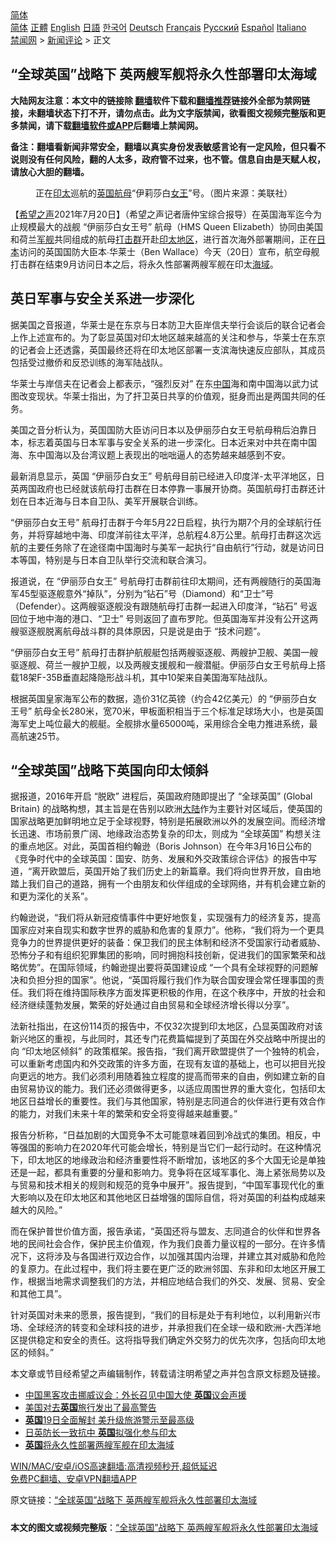  <!-- 面包屑导航 --> <div class="breadcrumb"><!-- GTranslate: https://gtranslate.io/ -->  <div class="switcher notranslate">  <div class="selected">  <a href="#" onclick="return false;"> 简体</a>  </div>  <div class="option">  <a href="https://www.bannedbook.org" onclick="doGTranslate('zh-CN|zh-CN');jQuery('div.switcher div.selected a').html(jQuery(this).html());return false;" title="简体中文" class="nturl selected"> 简体</a>  <a href="https://www.bannedbook.org/zh-tw/" onclick="doGTranslate('zh-CN|zh-TW');jQuery('div.switcher div.selected a').html(jQuery(this).html());return false;" title="繁體中文" class="nturl"> 正體</a>  <a href="https://www.bannedbook.org/en/" onclick="doGTranslate('zh-CN|en');jQuery('div.switcher div.selected a').html(jQuery(this).html());return false;" title="English" class="nturl"> English</a>  <a href="https://www.bannedbook.org/ja/" onclick="doGTranslate('zh-CN|ja');jQuery('div.switcher div.selected a').html(jQuery(this).html());return false;" title="日本語" class="nturl"> 日語</a>  <a href="https://www.bannedbook.org/ko/" onclick="doGTranslate('zh-CN|ko');jQuery('div.switcher div.selected a').html(jQuery(this).html());return false;" title="한국어" class="nturl"> 한국어</a>  <a href="https://www.bannedbook.org/de/" onclick="doGTranslate('zh-CN|de');jQuery('div.switcher div.selected a').html(jQuery(this).html());return false;" title="Deutsch" class="nturl"> Deutsch</a>  <a href="https://www.bannedbook.org/fr/" onclick="doGTranslate('zh-CN|fr');jQuery('div.switcher div.selected a').html(jQuery(this).html());return false;" title="Français" class="nturl"> Français</a>  <a href="https://www.bannedbook.org/ru/" onclick="doGTranslate('zh-CN|ru');jQuery('div.switcher div.selected a').html(jQuery(this).html());return false;" title="Русский" class="nturl"> Русский</a>  <a href="https://www.bannedbook.org/es/" onclick="doGTranslate('zh-CN|es');jQuery('div.switcher div.selected a').html(jQuery(this).html());return false;" title="Español" class="nturl"> Español</a>  <a href="https://www.bannedbook.org/it/" onclick="doGTranslate('zh-CN|it');jQuery('div.switcher div.selected a').html(jQuery(this).html());return false;" title="Italiano" class="nturl"> Italiano</a>  </div>  </div>      <div class='breadcrumb-sub'><!-- Breadcrumb NavXT 6.3.0 --> <a href="https://www.bannedbook.org/" class="home">禁闻网</a> &gt; <a href="https://www.bannedbook.org/bnews/comments/" class="category">新闻评论</a> &gt; 正文</div></div><h2>“全球英国”战略下 英两艘军舰将永久性部署印太海域</h2> <p class="notice"><b>大陆网友注意：本文中的链接除 <a href="https://github.com/bannedbook/fanqiang" >翻墙</a>软件下载和<a href="https://github.com/killgcd/justmysocks/blob/master/README.md">翻墙推荐</a>链接外全部为禁网链接，未翻墙状态下打不开，请勿点击。此为文字版禁闻，欲看图文视频完整版和更多禁闻，请下载<a href="https://github.com/bannedbook/fanqiang">翻墙软件或APP</a>后翻墙上禁闻网。</p><p>备注：翻墙看新闻非常安全，翻墙以真实身份发表敏感言论有一定风险，但只看不说则没有任何风险，翻的人太多，政府管不过来，也不管。信息自由是天赋人权，请放心大胆的翻墙。</b></p>  <div class="entry"> <figure> <p><figcaption>正在<a href="https://www.bannedbook.org/bnews/tag/%E5%8D%B0%E5%A4%AA/" class="st_tag internal_tag" rel="tag" title="标签 印太 下的日志">印太</a>巡航的<a href="https://www.bannedbook.org/bnews/tag/%e8%8b%b1%e5%9b%bd/" class="st_tag internal_tag" rel="tag" title="标签 英国 下的日志">英国</a><a href="https://www.bannedbook.org/bnews/tag/%e8%88%aa%e6%af%8d/" class="st_tag internal_tag" rel="tag" title="标签 航母 下的日志">航母</a>“伊莉莎白<a href="https://www.bannedbook.org/bnews/tag/%e5%a5%b3%e7%8e%8b/" class="st_tag internal_tag" rel="tag" title="标签 女王 下的日志">女王</a>”号。（图片来源：美联社）</figcaption></figure> <p>【<span class='wp_keywordlink_affiliate'><a href="https://www.soundofhope.org" title="希望之声" target="_blank">希望之声</a></span>2021年7月20日】（希望之声记者唐仲宝综合报导）在英国海军迄今为止规模最大的战舰 “伊丽莎白女王号” 航母（HMS Queen Elizabeth）协同由美国和荷兰<a href="https://www.bannedbook.org/bnews/tag/%E5%86%9B%E8%88%B0/" class="st_tag internal_tag" rel="tag" title="标签 军舰 下的日志">军舰</a>共同组成的航母<a href="https://www.bannedbook.org/bnews/tag/%E6%89%93%E5%87%BB%E7%BE%A4/" class="st_tag internal_tag" rel="tag" title="标签 打击群 下的日志">打击群</a>开赴<a href="https://www.bannedbook.org/bnews/tag/%e5%8d%b0%e5%a4%aa%e5%9c%b0%e5%8c%ba/" class="st_tag internal_tag" rel="tag" title="标签 印太地区 下的日志">印太地区</a>，进行首次海外部署期间，正在<a href="https://www.bannedbook.org/bnews/tag/%e6%97%a5%e6%9c%ac/" class="st_tag internal_tag" rel="tag" title="标签 日本 下的日志">日本</a>访问的英国国防大臣本∙华莱士（Ben Wallace）今天（20日）宣布，航空母舰打击群在结束9月访问日本之后，将永久性部署两艘军舰在印太<a href="https://www.bannedbook.org/bnews/tag/%E6%B5%B7%E5%9F%9F/" class="st_tag internal_tag" rel="tag" title="标签 海域 下的日志">海域</a>。</p> <h2><strong>英日军事与安全关系进一步深化</strong></h2> <p>据美国之音报道，华莱士是在东京与日本防卫大臣岸信夫举行会谈后的联合记者会上作上述宣布的。为了彰显英国对印太地区越来越高的关注和参与，华莱士在东京的记者会上还透露，英国最终还将在印太地区部署一支滨海快速反应部队，其成员包括受过撤侨和反恐训练的海军陆战队。</p> <p>华莱士与岸信夫在记者会上都表示，“强烈反对” 在东<span class='wp_keywordlink_affiliate'><a href="https://www.bannedbook.org/" title="中国" target="_blank">中国</a></span>海和南中国海以武力试图改变现状。华莱士指出，为了扞卫英日共享的价值观，挺身而出是两国共同的任务。</p> <p>美国之音分析认为，英国国防大臣访问日本以及伊丽莎白女王号航母稍后泊靠日本，标志着英国与日本军事与安全关系的进一步深化。日本近来对中共在南中国海、东中国海以及台湾议题上表现出的咄咄逼人的态势越来越感到不安。</p>  <p>最新消息显示，英国 “伊丽莎白女王” 号航母目前已经进入印度洋-太平洋地区，日英两国政府也已经就该航母打击群在日本停靠一事展开协商。英国航母打击群还计划在日本近海与日本自卫队、美军开展联合训练。</p> <p>“伊丽莎白女王号” 航母打击群于今年5月22日启程，执行为期7个月的全球航行任务，并将穿越地中海、印度洋前往太平洋，总航程4.8万公里。航母打击群这次远航的主要任务除了在途径南中国海时与美军一起执行“自由航行”行动，就是访问日本等国，特别是与日本自卫队举行交流和联合演习。</p> <p>报道说，在 “伊丽莎白女王” 号航母打击群前往印太期间，还有两艘随行的英国海军45型驱逐舰意外“掉队”，分别为“钻石”号（Diamond）和“卫士”号（Defender）。这两艘驱逐舰没有跟随航母打击群一起进入印度洋，“钻石” 号返回位于地中海的港口、“卫士” 号则返回了直布罗陀。但英国海军并没有公开这两艘驱逐舰脱离航母战斗群的具体原因，只是说是由于 “技术问题”。</p> <p>“伊丽莎白女王号” 航母打击群护航舰艇包括两艘驱逐舰、两艘护卫舰、美国一艘驱逐舰、荷兰一艘护卫舰，以及两艘支援舰和一艘潜艇。伊丽莎白女王号航母上搭载18架F-35B垂直起降隐形战斗机，其中10架来自美国海军陆战队。</p>  <p>根据英国皇家海军公布的数据，造价31亿英镑（约合42亿美元）的 “伊丽莎白女王号” 航母全长280米，宽70米，甲板面积相当于三个标准足球场大小，也是英国海军史上吨位最大的舰艇。全舰排水量65000吨，采用综合全电力推进系统，最高航速25节。</p> <h2><strong>“全球英国”战略下英国向印太倾斜</strong></h2> <p>据报道，2016年开启 “脱欧” 进程后，英国政府随即提出了 “全球英国” (Global Britain) 的战略构想，其主旨是在告别以欧洲<span class='wp_keywordlink_affiliate'><a href="https://www.bannedbook.org/" title="大陆" target="_blank">大陆</a></span>作为主要针对区域后，使英国的国家战略更加鲜明地立足于全球视野，特别是拓展欧洲以外的发展空间。而经济增长迅速、市场前景广阔、地缘政治态势复杂的印太，则成为 “全球英国” 构想关注的重点地区。对此，英国首相约翰逊（Boris Johnson）在今年3月16日公布的《竞争时代中的全球英国：国安、防务、发展和外交政策综合评估》的报告中写道，“离开欧盟后，英国开始了我们历史上的新篇章。我们将向世界开放，自由地踏上我们自己的道路，拥有一个由朋友和伙伴组成的全球网络，并有机会建立新的和更为深化的关系”。</p> <p>约翰逊说，“我们将从新冠疫情事件中更好地恢复，实现强有力的经济复苏，提高国家应对来自现实和数字世界的威胁和危害的复原力”。他称，“我们将为一个更具竞争力的世界提供更好的装备：保卫我们的民主体制和经济不受国家行动者威胁、恐怖分子和有组织犯罪集团的影响，同时拥抱科技创新，促进我们的国家繁荣和战略优势”。在国际领域，约翰逊提出要将英国建设成 “一个具有全球视野的问题解决和负担分担的国家”。他说，“英国将履行我们作为联合国安理会常任理事国的责任。我们将在维持国际秩序方面发挥更积极的作用，在这个秩序中，开放的社会和经济继续蓬勃发展，繁荣的好处通过自由贸易和全球经济增长得以分享”。</p> <p>法新社指出，在这份114页的报告中，不仅32次提到印太地区，凸显英国政府对该新兴地区的重视，与此同时，其还专门花费篇幅提到了英国在外交战略中所提出的向 “印太地区倾斜” 的政策框架。报告指，“我们离开欧盟提供了一个独特的机会，可以重新考虑国内和外交政策的许多方面，在现有友谊的基础上，也可以把目光投向更远的地方。我们必须利用随着独立程度的提高而带来的自由，例如建立新的自由贸易协议的能力。我们还必须做得更多，以适应周围世界的重大变化，包括印太地区日益增长的重要性。我们与其他国家，特别是志同道合的伙伴进行更有效合作的能力，对我们未来十年的繁荣和安全将变得越来越重要。”</p>  <p>报告分析称，“日益加剧的大国竞争不太可能意味着回到冷战式的集团。相反，中等强国的影响力在2020年代可能会增长，特别是当它们一起行动时。在这种情况下，印太地区的地缘政治和经济重要性将不断增加，该地区的多个大国无论是单独还是一起，都具有重要的分量和影响力。竞争将在区域军事化、海上紧张局势以及与贸易和技术相关的规则和规范的竞争中展开”。报告提到，“中国军事现代化的重大影响以及在印太地区和其他地区日益增强的国际自信，将对英国的利益构成越来越大的风险。”</p> <p>而在保护普世价值方面，报告承诺，“英国还将与盟友、志同道合的伙伴和世界各地的民间社会合作，保护民主价值观，作为我们良善力量议程的一部分。在许多情况下，这将涉及与各国进行双边合作，以加强其国内治理，并建立其对威胁和危险的复原力。在此过程中，我们将主要在更广泛的欧洲邻国、东非和印太地区开展工作，根据当地需求调整我们的方法，并相应地结合我们的外交、发展、贸易、安全和其他工具”。</p> <p>针对英国对未来的愿景，报告提到，“我们的目标是处于有利地位，以利用新兴市场、全球经济的转变和全球科技的进步，并承担我们在全球一级和欧洲-大西洋地区提供稳定和安全的责任。这将指导我们确定外交努力的优先次序，包括向印太地区的倾斜。”</p> <p>本文章或节目经希望之声编辑制作，转载请注明希望之声并包含原文标题及链接。 </p>  <ul class='op-related-articles' title='相关阅读'> <li><a href='https://www.bannedbook.org/bnews/headline/20210721/1590954.html' target='_blank'>中国黑客攻击挪威议会：外长召见中国大使 <b>英国</b>议会声援</a></li> <li><a href='https://www.bannedbook.org/bnews/comments/20210721/1590939.html' target='_blank'>美国对去<b>英国</b>旅行发出了最高警告</a></li> <li><a href='https://www.bannedbook.org/bnews/taiwannews/20210721/1590899.html' target='_blank'><b>英国</b>19日全面解封 美升级旅游警示至最高级</a></li> <li><a href='https://www.bannedbook.org/bnews/headline/20210720/1590875.html' target='_blank'>日英防长一致抗中 <b>英国</b>拟强化参与印太</a></li> <li><a href='https://www.bannedbook.org/bnews/headline/20210720/1590848.html' target='_blank'><b>英国</b>将永久性部署两艘军舰在印太海域</a></li> </ul> <p class="texttj"> <a href="https://github.com/bannedbook/fanqiang/wiki/V2ray%E6%9C%BA%E5%9C%BA" target="_blank">WIN/MAC/安卓/iOS高速翻墙:高清视频秒开,超低延迟</a><br/> <a href="https://github.com/bannedbook/fanqiang/wiki/%E7%A6%81%E9%97%BB%E7%BD%91%E5%AE%89%E5%8D%93%E7%BF%BB%E5%A2%99%E6%96%B0%E9%97%BBAPP" target="_blank">免费PC翻墙、安卓VPN翻墙APP</a></p><p>原文链接：<a class="src_link"  href="https://www.soundofhope.org/post/527450" target="_blank">“全球英国”战略下 英两艘军舰将永久性部署印太海域</a></p><a name='sharetosocial'></a>  <div style="margin-bottom:5px;padding-bottom:5px;clear:both"> <div id="archive-pix-1" class="banner-ads"> <!-- AuctionX Display platform tag START --> <div id="26318x728x90x621x_ADSLOT2" clicktrack="%%CLICK_URL_ESC%%"></div> <!-- AuctionX Display platform tag END --> </div> <div id="archive-pix-2" class="banner-ads"> <!-- AuctionX Display platform tag START --> <div id="26315x300x250x621x_ADSLOT2" clicktrack="%%CLICK_URL_ESC%%"></div> <!-- AuctionX Display platform tag END --> </div> </div>  <div id="archive-pix-1" class="banner-ads"> <!-- AuctionX Display platform tag START --> <div id="26318x728x90x621x_ADSLOT3" clicktrack="%%CLICK_URL_ESC%%"></div> <!-- AuctionX Display platform tag END --> </div> <div><b>本文的图文或视频完整版</b>：<a href='https://www.bannedbook.org/bnews/comments/20210721/1590960.html'>“全球英国”战略下 英两艘军舰将永久性部署印太海域</a></div>  </div><!--END ENTRY--> 